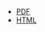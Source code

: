 <ul class="cv">
<li><a href="cv/cv_olivia_guest.pdf">PDF</a><a href="https://github.com/oliviaguest/cv"><i class="fa fa-github" aria-hidden="true"></i></a>
<a href="https://www.overleaf.com/read/zfwnyxkkdzxr"><i class="fa fa-leaf" aria-hidden="true"></i></a>
<a href="cv/cv_olivia_guest.pdf"><i class="fa fa-file-pdf-o" aria-hidden="true"></i></a>

</li>

<li><a href="cv/cv_olivia_guest.html">HTML</a>
<!-- 
<a href="cv/cv_olivia_guest.html"><i class="fa fa-file-code-o" aria-hidden="true"></i></a><p style="font-size:0.9em">(made with <a href="https://github.com/coolwanglu/pdf2htmlEX">pdf2htmlEX</a>)</p>
-->
</li>
</ul>
